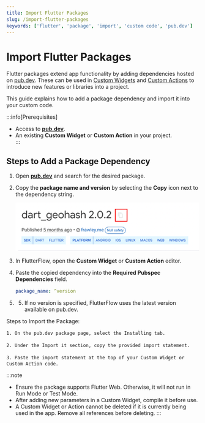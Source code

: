 ```yaml
---
title: Import Flutter Packages
slug: /import-flutter-packages
keywords: ['flutter', 'package', 'import', 'custom code', 'pub.dev']
---
```


# Import Flutter Packages

Flutter packages extend app functionality by adding dependencies hosted on [pub.dev](https://pub.dev). These can be used in [Custom Widgets](/custom-widgets) and [Custom Actions](/custom-actions) to introduce new features or libraries into a project.  

This guide explains how to add a package dependency and import it into your custom code.  

:::info[Prerequisites]
- Access to **[pub.dev](https://pub.dev)**.  
- An existing **Custom Widget** or **Custom Action** in your project.  
:::

## Steps to Add a Package Dependency

1. Open **[pub.dev](https://pub.dev)** and search for the desired package.  
2. Copy the **package name and version** by selecting the **Copy** icon next to the dependency string.  

   ![](imgs/20250430121358899145.png)  

3. In FlutterFlow, open the **Custom Widget** or **Custom Action** editor.  
4. Paste the copied dependency into the **Required Pubspec Dependencies** field.  
   ```yaml
   package_name: ^version
5. 5. If no version is specified, FlutterFlow uses the latest version available on pub.dev.

Steps to Import the Package:

    1. On the pub.dev package page, select the Installing tab.

    2. Under the Import it section, copy the provided import statement.

    3. Paste the import statement at the top of your Custom Widget or Custom Action code.

:::note
- Ensure the package supports Flutter Web. Otherwise, it will not run in Run Mode or Test Mode.
- After adding new parameters in a Custom Widget, compile it before use.
- A Custom Widget or Action cannot be deleted if it is currently being used in the app. Remove all references before deleting.
:::